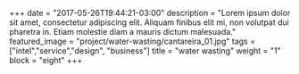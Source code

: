 +++
date = "2017-05-26T19:44:21-03:00"
description = "Lorem ipsum dolor sit amet, consectetur adipiscing elit. Aliquam finibus elit mi, non volutpat dui pharetra in. Etiam molestie diam a mauris dictum malesuada."
featured_image = "project/water-wasting/cantareira_01.jpg"
tags = ["intel","service","design", "business"]
title = "water wasting"
weight = "1"
block = "eight"
+++
